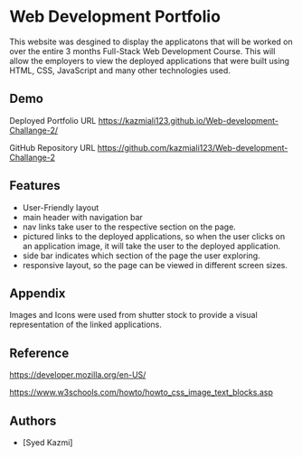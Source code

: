 
# Web Development Portfolio

This website was desgined to display the applicatons that will be worked on over the entire 3 months Full-Stack Web Development Course. This will allow the employers to view the deployed applications that were built using HTML, CSS, JavaScript and many other technologies used. 



## Demo

Deployed Portfolio URL
https://kazmiali123.github.io/Web-development-Challange-2/

GitHub Repository URL
https://github.com/kazmiali123/Web-development-Challange-2



## Features

- User-Friendly layout
- main header with navigation bar
- nav links take user to the respective section on the page.
- pictured links to the deployed applications, so when the user clicks on an application image, it will take the user to the deployed application.
- side bar indicates which section of the page the user exploring.
- responsive layout, so the page can be viewed in different screen sizes.


## Appendix

Images and Icons were used from shutter stock to provide a visual representation of the linked applications.


## Reference

https://developer.mozilla.org/en-US/


https://www.w3schools.com/howto/howto_css_image_text_blocks.asp


## Authors

- [Syed Kazmi]
